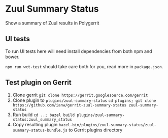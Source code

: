 # Zuul Summary Status

Show a summary of Zuul results in Polygerrit

## UI tests

To run UI tests here will need install dependencies from both npm and bower.

`npm run wct-test` should take care both for you, read more in `package.json`.

## Test plugin on Gerrit

1. Clone gerrit `git clone https://gerrit.googlesource.com/gerrit`
1. Clone plugin to `plugins/zuul-summary-status` `cd plugins; git clone https://github.com/ianw/gerrit-zuul-summary-status zuul-summary-status`
1. Run build `cd ..; bazel build plugins/zuul-summary-status:zuul_summary_status`
1. Copy resulting plugin `bazel-bin/plugins/zuul-summary-status/zuul-summary-status-bundle.js` to Gerrit plugins directory
 

